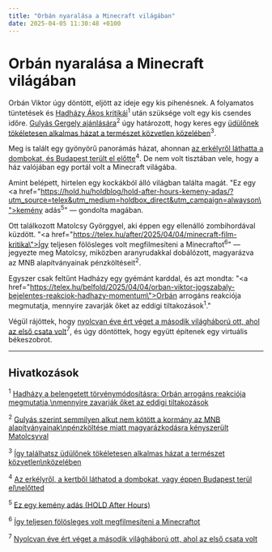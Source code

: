 ```yaml
---
title: "Orbán nyaralása a Minecraft világában"
date: 2025-04-05 11:30:48 +0100
---
```


# Orbán nyaralása a Minecraft világában

Orbán Viktor úgy döntött, eljött az ideje egy kis pihenésnek. A folyamatos tüntetések és <a href="https://telex.hu/belfold/2025/04/04/orban-viktor-jogszabaly-bejelentes-reakciok-hadhazy-momentum">Hadházy Ákos kritikái</a><sup>1</sup> után szüksége volt egy kis csendes időre. <a href="https://telex.hu/belfold/2025/04/04/orban-matolcsy-nem-volt-alku-gulyas-szerint-rtl">Gulyás Gergely ajánlására</a><sup>2</sup> úgy határozott, hogy keres egy <a href="https://www.zenga.hu/hello-otthon/hol-talalok-olcso-nyaralot-cm8pyrd4j8u1907ulay9ji58w?utm_source=telex&utm_medium=doboz&utm_campaign=content&utm_content=nyaralo">üdülőnek tökéletesen alkalmas házat a természet közvetlen közelében</a><sup>3</sup>.

Meg is talált egy gyönyörű panorámás házat, ahonnan <a href="https://www.zenga.hu/hello-otthon/orok-panoramas-hazak-elado-cm8pru626dkw007w08d81dzsw?utm_source=telex&utm_medium=doboz&utm_campaign=content&utm_content=panorama">az erkélyről láthatta a dombokat, és Budapest terült el előtte</a><sup>4</sup>. De nem volt tisztában vele, hogy a ház valójában egy portál volt a Minecraft világába.

Amint belépett, hirtelen egy kockákból álló világban találta magát. "Ez egy <a href=\"https://hold.hu/holdblog/hold-after-hours-kemeny-adas/?utm_source=telex&utm_medium=holdbox_direct&utm_campaign=alwayson\">kemény adás</a><sup>5</sup>" — gondolta magában.

Ott találkozott Matolcsy Györggyel, aki éppen egy ellenálló zombihordával küzdött. "<a href=\"https://telex.hu/after/2025/04/04/minecraft-film-kritika\">Így teljesen fölösleges volt megfilmesíteni a Minecraftot</a><sup>6</sup>" — jegyezte meg Matolcsy, miközben aranyrudakkal dobálózott, magyarázva az MNB alapítványainak pénzköltéseit<sup>2</sup>.

Egyszer csak feltűnt Hadházy egy gyémánt karddal, és azt mondta: "<a href=\"https://telex.hu/belfold/2025/04/04/orban-viktor-jogszabaly-bejelentes-reakciok-hadhazy-momentum\">Orbán arrogáns reakciója megmutatja, mennyire zavarják őket az eddigi tiltakozások</a><sup>1</sup>."

Végül rájöttek, hogy <a href="https://telex.hu/eszkombajn/2025/04/03/danzig-szabad-allam-masodik-vilaghaboru-elso-csata-nemetek-eluzese">nyolcvan éve ért véget a második világháború ott, ahol az első csata volt</a><sup>7</sup>, és úgy döntöttek, hogy együtt építenek egy virtuális békeszobrot.

---

## Hivatkozások

<sup>1</sup> [Hadházy a belengetett törvénymódosításra: Orbán arrogáns reakciója megmutatja,\nmennyire zavarják őket az eddigi tiltakozások](https://telex.hu/belfold/2025/04/04/orban-viktor-jogszabaly-bejelentes-reakciok-hadhazy-momentum)

<sup>2</sup> [Gulyás szerint semmilyen alkut nem kötött a kormány az MNB alapítványainak\npénzköltése miatt magyarázkodásra kényszerült Matolcsyval](https://telex.hu/belfold/2025/04/04/orban-matolcsy-nem-volt-alku-gulyas-szerint-rtl)

<sup>3</sup> [Így találhatsz üdülőnek tökéletesen alkalmas házat a természet közvetlen\nközelében](https://www.zenga.hu/hello-otthon/hol-talalok-olcso-nyaralot-cm8pyrd4j8u1907ulay9ji58w?utm_source=telex&utm_medium=doboz&utm_campaign=content&utm_content=nyaralo)

<sup>4</sup> [Az erkélyről, a kertből láthatod a dombokat, vagy éppen Budapest terül el\nelőtted](https://www.zenga.hu/hello-otthon/orok-panoramas-hazak-elado-cm8pru626dkw007w08d81dzsw?utm_source=telex&utm_medium=doboz&utm_campaign=content&utm_content=panorama)

<sup>5</sup> [Ez egy kemény adás (HOLD After Hours)](https://hold.hu/holdblog/hold-after-hours-kemeny-adas/?utm_source=telex&utm_medium=holdbox_direct&utm_campaign=alwayson)

<sup>6</sup> [Így teljesen fölösleges volt megfilmesíteni a Minecraftot](https://telex.hu/after/2025/04/04/minecraft-film-kritika)

<sup>7</sup> [Nyolcvan éve ért véget a második világháború ott, ahol az első csata volt](https://telex.hu/eszkombajn/2025/04/03/danzig-szabad-allam-masodik-vilaghaboru-elso-csata-nemetek-eluzese)
